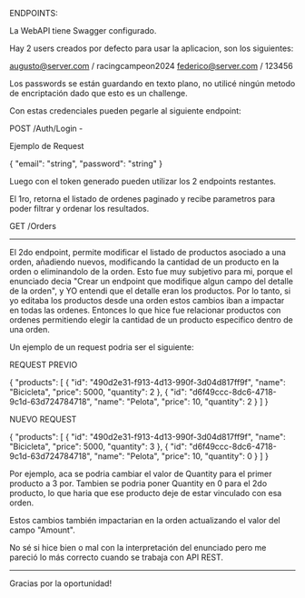 ENDPOINTS:

La WebAPI tiene Swagger configurado.

Hay 2 users creados por defecto para usar la aplicacion, son los siguientes:

augusto@server.com / racingcampeon2024
federico@server.com / 123456

Los passwords se están guardando en texto plano, no utilicé ningún metodo de encriptación dado que esto es un challenge.

Con estas credenciales pueden pegarle al siguiente endpoint:

POST /Auth/Login - 

Ejemplo de Request

{
  "email": "string",
  "password": "string"
}

Luego con el token generado pueden utilizar los 2 endpoints restantes.

El 1ro, retorna el listado de ordenes paginado y recibe parametros para poder filtrar y ordenar los resultados.

GET /Orders 

---

El 2do endpoint, permite modificar el listado de productos asociado a una orden, añadiendo nuevos, modificando la cantidad de un producto en la orden o eliminandolo de la orden.
Esto fue muy subjetivo para mi, porque el enunciado decia "Crear un endpoint que modifique algun campo del detalle de la orden", y YO entendi que el detalle eran los productos. Por lo tanto,
si yo editaba los productos desde una orden estos cambios iban a impactar en todas las ordenes.
Entonces lo que hice fue relacionar productos con ordenes permitiendo elegir la cantidad de un producto especifico dentro de una orden.

Un ejemplo de un request podria ser el siguiente:

REQUEST PREVIO

{
      "products": [
        {
          "id": "490d2e31-f913-4d13-990f-3d04d817ff9f",
          "name": "Bicicleta",
          "price": 5000,
          "quantity": 2
        },
        {
          "id": "d6f49ccc-8dc6-4718-9c1d-63d724784718",
          "name": "Pelota",
          "price": 10,
          "quantity": 2
        }
      ]
}

NUEVO REQUEST

{
      "products": [
        {
          "id": "490d2e31-f913-4d13-990f-3d04d817ff9f",
          "name": "Bicicleta",
          "price": 5000,
          "quantity": 3
        },
        {
          "id": "d6f49ccc-8dc6-4718-9c1d-63d724784718",
          "name": "Pelota",
          "price": 10,
          "quantity": 0
        }
      ]
}

Por ejemplo, aca se podria cambiar el valor de Quantity para el primer producto a 3 por.
Tambien se podria poner Quantity en 0 para el 2do producto, lo que haria que ese producto deje de estar vinculado con esa orden.

Estos cambios también impactarian en la orden actualizando el valor del campo "Amount".

No sé si hice bien o mal con la interpretación del enunciado pero me pareció lo más correcto cuando se trabaja con API REST.

----

Gracias por la oportunidad!
